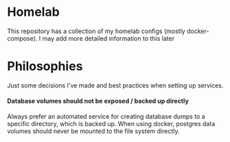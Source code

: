 # Homelab

This repository has a collection of my homelab configs (mostly docker-compose). I may add more detailed information to this later

# Philosophies

Just some decisions I've made and best practices when setting up services.

#### Database volumes should not be exposed / backed up directly

Always prefer an automated service for creating database dumps to a specific directory, which is backed up. When using docker, postgres data volumes should never be mounted to the file system directly.